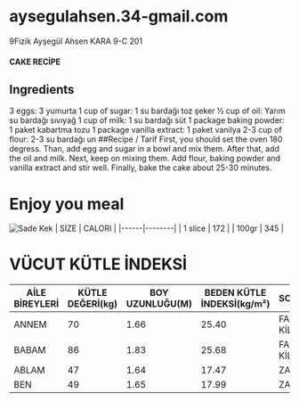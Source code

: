 # aysegulahsen.34-gmail.com
9Fizik
Ayşegül Ahsen KARA
9-C 
201
#### CAKE RECİPE
## Ingredients
3 eggs: 3 yumurta
1 cup of sugar: 1 su bardağı toz şeker
½ cup of oil: Yarım su bardağı sıvıyağ
1 cup of milk: 1 su bardağı süt
1 package baking powder: 1 paket kabartma tozu
1 package vanilla extract: 1 paket vanilya
2-3 cup of flour: 2-3 su bardağı un
##Recipe / Tarif
First, you should set the oven 180 degress. Than, add egg and sugar in a bowl and mix them. After that, add the oil and milk. Next, keep on mixing them. Add flour, baking powder and vanilla extract and stir well. Finally, bake the cake about 25-30 minutes.
# Enjoy you meal
![Sade Kek](https://i1.wp.com/www.tarifdefteri.net/wp-content/uploads/2020/02/yogurtlu-sade-kek-3.jpg?resize=800%2C500&ssl=1)
| SİZE | CALORI |
|------|--------|
| 1 slice | 172 |
| 100gr | 345 |

# VÜCUT KÜTLE İNDEKSİ
| AİLE BİREYLERİ | KÜTLE DEĞERİ(kg) | BOY UZUNLUĞU(M) | BEDEN KÜTLE İNDEKSİ(kg/m²) | SONUÇ |
|----------------|------------------|-----------------|----------------------------|-------|
| ANNEM | 70 | 1.66 | 25.40 | FAZLA KİLOLU |
| BABAM | 86 | 1.83 | 25.68 | FAZLA KİLOLU |
| ABLAM | 47 | 1.64 | 17.47 | ZAYIF |
| BEN | 49 | 1.65 | 17.99 | ZAYIF |
